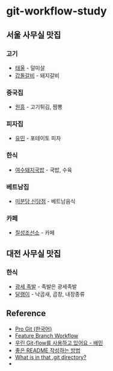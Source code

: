 # git-workflow-study

## 서울 사무실 맛집
### 고기
- [태울](http://map.naver.com/p/search/%ED%83%9C%EC%9A%B8/place/34203295) - 덜미살
- [갑돌갈비](http://map.naver.com/p/search/%EA%B0%91%EB%8F%8C%EA%B0%88%EB%B9%84/place/16196207?placePath=?entry=pll&from=nx&fromNxList=true) - 돼지갈비

### 중국집
- [원흥](https://naver.me/FHYuoU9G) - 고기튀김, 짬뽕

### 피자집
- [유민](https://web.dominos.co.kr/) - 포테이토 피자
  
### 한식
- [여수돼지국밥](https://naver.me/FslKrcd0) - 국밥, 수육

### 베트남집
- [미분당 신당점](https://naver.me/xjeLUFHJ) - 베트남음식

### 카페
- [칠성조선소](https://naver.me/G6DyYxSs) - 카페

## 대전 사무실 맛집
### 한식
- [광세 족발](https://naver.me/FQaIpWJa) - 족발은 광세족발
- [달랭이](https://map.naver.com/p/search/%EB%8B%AC%EB%9E%AD%EC%9D%B4) - 낙곱새, 곱창, 내장종류


## Reference
- [Pro Git (한국어)](https://git-scm.com/book/ko/v2)
- [Feature Branch Workflow](https://www.atlassian.com/git/tutorials/comparing-workflows/feature-branch-workflow)
- [우린 Git-flow를 사용하고 있어요 - 배민](https://techblog.woowahan.com/2553/)
- [좋은 README 작성하는 방법](https://news.hada.io/topic?id=10941)
- [What is in that .git directory?](https://blog.meain.io/2023/what-is-in-dot-git/)
- 

